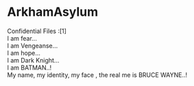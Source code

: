 # ArkhamAsylum
Confidential Files :[1]
<br>
I am fear...
<br>
I am Vengeanse...
<br>
I am hope...
<br>
I am Dark Knight...
<br>
I am BATMAN..!
<br>
My name, my identity, my face , the real me is BRUCE WAYNE..!

